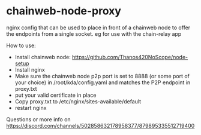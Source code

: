 # chainweb-node-proxy
nginx config that can be used to place in front of a chainweb node to offer the endpoints from a single socket. eg for use with the chain-relay app

How to use:

- Install chainweb node: https://github.com/Thanos420NoScope/node-setup
- Install nginx
- Make sure the chainweb node p2p port is set to 8888 (or some port of your choice) in /root/kda/config.yaml and matches the P2P endpoint in proxy.txt
- put your valid certificate in place
- Copy proxy.txt to /etc/nginx/sites-available/default
- restart nginx

Questions or more info on https://discord.com/channels/502858632178958377/879895335512719400
